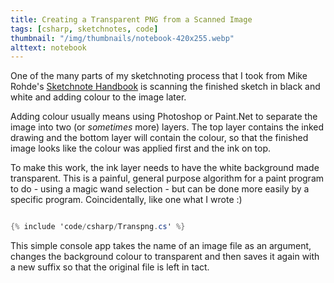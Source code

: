 ```yaml
---
title: Creating a Transparent PNG from a Scanned Image
tags: [csharp, sketchnotes, code]
thumbnail: "/img/thumbnails/notebook-420x255.webp"
alttext: notebook
---
```


One of the many parts of my sketchnoting process that I took from Mike Rohde's
<a href="http://rohdesign.com/book">Sketchnote Handbook</a> is scanning the finished
sketch in black and white and adding colour to the image later.

Adding colour usually means using Photoshop or Paint.Net to separate the image
into two (or _sometimes_ more) layers. The top layer contains the inked drawing
and the bottom layer will contain the colour, so that the finished image looks
like the colour was applied first and the ink on top.

To make this work, the ink layer needs to have the white background made
transparent. This is a painful, general purpose algorithm for a paint program
to do - using a magic wand selection - but can be done more easily by a
specific program. Coincidentally, like one what I wrote :)

```csharp

{% include 'code/csharp/Transpng.cs' %}

```

This simple console app takes the name of an image file as an argument,
changes the background colour to transparent and then saves it again with a
new suffix so that the original file is left in tact.
